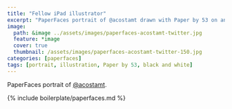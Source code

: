 ```yaml
---
title: "Fellow iPad illustrator"
excerpt: "PaperFaces portrait of @acostamt drawn with Paper by 53 on an iPad."
image: 
  path: &image ../assets/images/paperfaces-acostamt-twitter.jpg 
  feature: *image
  cover: true
  thumbnail: /assets/images/paperfaces-acostamt-twitter-150.jpg
categories: [paperfaces]
tags: [portrait, illustration, Paper by 53, black and white]
---
```


PaperFaces portrait of [@acostamt](https://twitter.com/acostamt).

{% include boilerplate/paperfaces.md %}
